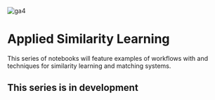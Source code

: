 ![ga4](https://www.google-analytics.com/collect?v=2&tid=G-6VDTYWLKX6&cid=1&en=page_view&sid=1&dl=statmike%2Fvertex-ai-mlops%2FApplied+Similarity+Learning&dt=readme.md)
# Applied Similarity Learning
This series of notebooks will feature examples of workflows with and techniques for similarity learning and matching systems.

## This series is in development